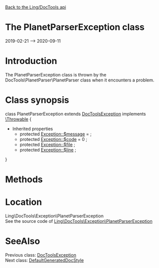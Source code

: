 [Back to the Ling/DocTools api](https://github.com/lingtalfi/DocTools/blob/master/doc/api/Ling/DocTools.md)



The PlanetParserException class
================
2019-02-21 --> 2020-09-11






Introduction
============

The PlanetParserException class is thrown by the
DocTools\PlanetParser\PlanetParser class when it encounters a problem.



Class synopsis
==============


class <span class="pl-k">PlanetParserException</span> extends [DocToolsException](https://github.com/lingtalfi/DocTools/blob/master/doc/api/Ling/DocTools/Exception/DocToolsException.md) implements [\Throwable](http://php.net/manual/en/class.throwable.php) {

- Inherited properties
    - protected  [Exception::$message](#property-message) =  ;
    - protected  [Exception::$code](#property-code) = 0 ;
    - protected  [Exception::$file](#property-file) ;
    - protected  [Exception::$line](#property-line) ;

}






Methods
==============






Location
=============
Ling\DocTools\Exception\PlanetParserException<br>
See the source code of [Ling\DocTools\Exception\PlanetParserException](https://github.com/lingtalfi/DocTools/blob/master/Exception/PlanetParserException.php)



SeeAlso
==============
Previous class: [DocToolsException](https://github.com/lingtalfi/DocTools/blob/master/doc/api/Ling/DocTools/Exception/DocToolsException.md)<br>Next class: [DefaultGeneratedDocStyle](https://github.com/lingtalfi/DocTools/blob/master/doc/api/Ling/DocTools/GeneratedDocStyle/DefaultGeneratedDocStyle.md)<br>

